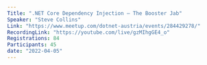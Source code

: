 ```yaml
---
Title: ".NET Core Dependency Injection – The Booster Jab"
Speaker: "Steve Collins"
Link: "https://www.meetup.com/dotnet-austria/events/284429278/"
RecordingLink: "https://youtube.com/live/gzMIhgGE4_o"
Registrations: 84
Participants: 45
date: "2022-04-05"
---
```

